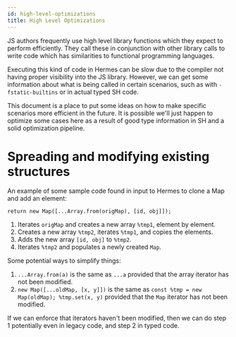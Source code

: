 ```yaml
---
id: high-level-optimizations
title: High Level Optimizations
---
```


JS authors frequently use high level library functions which they expect to perform efficiently.
They call these in conjunction with other library calls to write code which has similarities to
functional programming languages.

Executing this kind of code in Hermes can be slow due to the compiler not having proper visibility
into the JS library. However, we can get some information about what is being called in certain
scenarios, such as with `-fstatic-builtins` or in actual typed SH code.

This document is a place to put some ideas on how to make specific scenarios more efficient
in the future. It is possible we'll just happen to optimize some cases here as a result of good
type information in SH and a solid optimization pipeline.

# Spreading and modifying existing structures

An example of some sample code found in input to Hermes to clone a Map and add an element:
```
return new Map([...Array.from(origMap), [id, obj]]);
```

1. Iterates `origMap` and creates a new array `%tmp1`, element by element.
2. Creates a new array `%tmp2`, iterates `%tmp1`, and copies the elements.
3. Adds the new array `[id, obj]` to `%tmp2`.
4. Iterates `%tmp2` and populates a newly created `Map`.

Some potential ways to simplify things:

1. `...Array.from(a)` is the same as `...a` provided that the array iterator has not been modified.
2. `new Map([...oldMap, [x, y]])` is the same as `const %tmp = new Map(oldMap); %tmp.set(x, y)`
  provided that the `Map` iterator has not been modified.

If we can enforce that iterators haven't been modified, then we can do step 1 potentially even in
legacy code, and step 2 in typed code.
